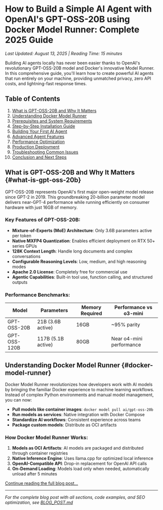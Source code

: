 # How to Build a Simple AI Agent with OpenAI's GPT-OSS-20B using Docker Model Runner: Complete 2025 Guide

*Last Updated: August 13, 2025 | Reading Time: 15 minutes*

Building AI agents locally has never been easier thanks to OpenAI's revolutionary GPT-OSS-20B model and Docker's innovative Model Runner. In this comprehensive guide, you'll learn how to create powerful AI agents that run entirely on your machine, providing unmatched privacy, zero API costs, and lightning-fast response times.

## Table of Contents

1. [What is GPT-OSS-20B and Why It Matters](#what-is-gpt-oss-20b)
2. [Understanding Docker Model Runner](#docker-model-runner)
3. [Prerequisites and System Requirements](#prerequisites)
4. [Step-by-Step Installation Guide](#installation)
5. [Building Your First AI Agent](#building-agent)
6. [Advanced Agent Features](#advanced-features)
7. [Performance Optimization](#optimization)
8. [Production Deployment](#deployment)
9. [Troubleshooting Common Issues](#troubleshooting)
10. [Conclusion and Next Steps](#conclusion)

## What is GPT-OSS-20B and Why It Matters {#what-is-gpt-oss-20b}

GPT-OSS-20B represents OpenAI's first major open-weight model release since GPT-2 in 2019. This groundbreaking 20-billion parameter model delivers near-GPT-4 performance while running efficiently on consumer hardware with just 16GB of memory.

### Key Features of GPT-OSS-20B:

- **Mixture-of-Experts (MoE) Architecture**: Only 3.6B parameters active per token
- **Native MXFP4 Quantization**: Enables efficient deployment on RTX 50+ series GPUs
- **128K Context Length**: Handle long documents and complex conversations
- **Configurable Reasoning Levels**: Low, medium, and high reasoning modes
- **Apache 2.0 License**: Completely free for commercial use
- **Agentic Capabilities**: Built-in tool use, function calling, and structured outputs

### Performance Benchmarks:

| Model | Parameters | Memory Required | Performance vs o3-mini |
|-------|------------|-----------------|------------------------|
| GPT-OSS-20B | 21B (3.6B active) | 16GB | ~95% parity |
| GPT-OSS-120B | 117B (5.1B active) | 80GB | Near o4-mini performance |

## Understanding Docker Model Runner {#docker-model-runner}

Docker Model Runner revolutionizes how developers work with AI models by bringing the familiar Docker experience to machine learning workflows. Instead of complex Python environments and manual model management, you can now:

- **Pull models like container images**: `docker model pull ai/gpt-oss-20b`
- **Run models as services**: Native integration with Docker Compose
- **Standardize AI workflows**: Consistent experience across teams
- **Package custom models**: Distribute as OCI artifacts

### How Docker Model Runner Works:

1. **Models as OCI Artifacts**: AI models are packaged and distributed through container registries
2. **Native Inference Engine**: Uses llama.cpp for optimized local inference
3. **OpenAI-Compatible API**: Drop-in replacement for OpenAI API calls
4. **On-Demand Loading**: Models load only when needed, automatically unload after 5 minutes

[Continue reading the full blog post...](./BLOG_POST.md)

---

*For the complete blog post with all sections, code examples, and SEO optimization, see [BLOG_POST.md](./BLOG_POST.md)*
